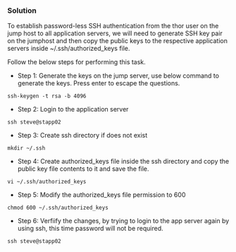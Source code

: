 ### Solution

To establish password-less SSH authentication from the thor user on the jump host to all application servers, we will need to generate SSH key pair on the jumphost 
and then copy the public keys to the respective application servers inside ~/.ssh/authorized_keys file.

Follow the below steps for performing this task.

 - Step 1: Generate the keys on the jump server, use below command to generate the keys. Press enter to escape the questions.
```
ssh-keygen -t rsa -b 4096
```
 - Step 2: Login to the application server
```
ssh steve@stapp02
```
 - Step 3: Create ssh directory if does not exist
```
mkdir ~/.ssh
```
 - Step 4: Create authorized_keys file inside the ssh directory and copy the public key file contents to it and save the file.
```
vi ~/.ssh/authorized_keys
```
 - Step 5: Modify the authorized_keys file permission to 600
```
chmod 600 ~/.ssh/authorized_keys
```
 - Step 6: Verfiify the changes, by trying to login to the app server again by using ssh, this time password will not be required.
```
ssh steve@stapp02
```
